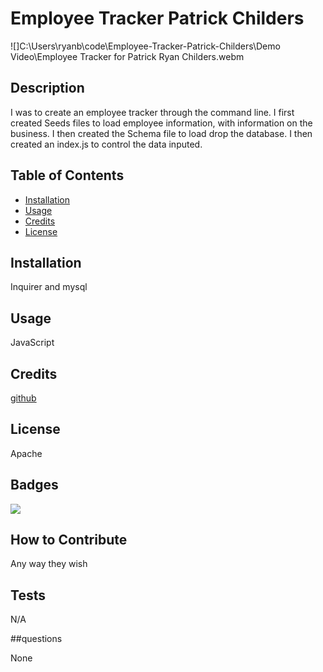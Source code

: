 # Employee Tracker Patrick Childers

![]C:\Users\ryanb\code\Employee-Tracker-Patrick-Childers\Demo Video\Employee Tracker for Patrick Ryan Childers.webm

  ## Description
  
 I was to create an employee tracker through the command line.  I first created Seeds files to load employee information, with information on the business.  I then created the Schema file to load drop the database.  I then created an index.js to control the data inputed.
  
  ## Table of Contents
  
  - [Installation](#installation)
  - [Usage](#usage)
  - [Credits](#credits)
  - [License](#license)
  
  ## Installation
  
 Inquirer and mysql
  
  ## Usage
  
  JavaScript

  ## Credits
  
  [github](https://github.com/Childy77)
  
  ## License
  
  Apache
  
  ## Badges
  
  ![](https://img.shields.io/badge/lincense-Apache-blue)
  
  ## How to Contribute
  
  Any way they wish
  
  ## Tests
  
  N/A

  ##questions

  None

